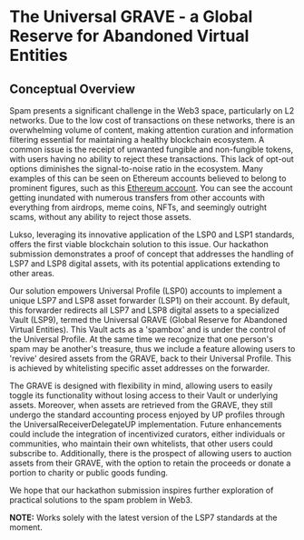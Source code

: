 # The Universal GRAVE - a Global Reserve for Abandoned Virtual Entities

## Conceptual Overview

Spam presents a significant challenge in the Web3 space, particularly on L2 networks. Due to the low cost of transactions on these networks, there is an overwhelming volume of content, making attention curation and information filtering essential for maintaining a healthy blockchain ecosystem. A common issue is the receipt of unwanted fungible and non-fungible tokens, with users having no ability to reject these transactions. This lack of opt-out options diminishes the signal-to-noise ratio in the ecosystem. Many examples of this can be seen on Ethereum accounts believed to belong to prominent figures, such as this [Ethereum account](https://etherscan.io/address/0x94845333028B1204Fbe14E1278Fd4Adde46B22ce#tokentxns). You can see the account getting inundated with numerous transfers from other accounts with everything from airdrops, meme coins, NFTs, and seemingly outright scams, without any ability to reject those assets.

Lukso, leveraging its innovative application of the LSP0 and LSP1 standards, offers the first viable blockchain solution to this issue. Our hackathon submission demonstrates a proof of concept that addresses the handling of LSP7 and LSP8 digital assets, with its potential applications extending to other areas.

Our solution empowers Universal Profile (LSP0) accounts to implement a unique LSP7 and LSP8 asset forwarder (LSP1) on their account. By default, this forwarder redirects all LSP7 and LSP8 digital assets to a specialized Vault (LSP9), termed the Universal GRAVE (Global Reserve for Abandoned Virtual Entities). This Vault acts as a 'spambox' and is under the control of the Universal Profile. At the same time we recognize that one person's spam may be another's treasure, thus we include a feature allowing users to 'revive' desired assets from the GRAVE, back to their Universal Profile. This is achieved by whitelisting specific asset addresses on the forwarder.

The GRAVE is designed with flexibility in mind, allowing users to easily toggle its functionality without losing access to their Vault or underlying assets. Moreover, when assets are retrieved from the GRAVE, they still undergo the standard accounting process enjoyed by UP profiles through the UniversalReceiverDelegateUP implementation. Future enhancements could include the integration of incentivized curators, either individuals or communities, who maintain their own whitelists, that other users could subscribe to. Additionally, there is the prospect of allowing users to auction assets from their GRAVE, with the option to retain the proceeds or donate a portion to charity or public goods funding.

We hope that our hackathon submission inspires further exploration of practical solutions to the spam problem in Web3.

**NOTE:** Works solely with the latest version of the LSP7 standards at the moment.
